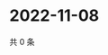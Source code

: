 # 2022-11-08

共 0 条

<!-- BEGIN WEIBO -->
<!-- 最后更新时间 Tue Nov 08 2022 03:13:09 GMT+0800 (China Standard Time) -->

<!-- END WEIBO -->
